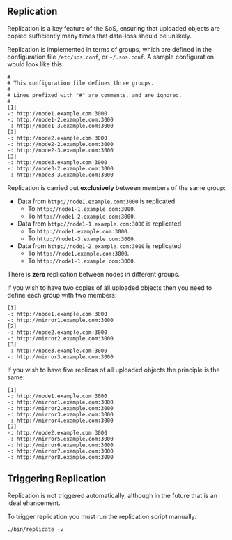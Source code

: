 Replication
-----------

Replication is a key feature of the SoS, ensuring that uploaded objects are copied sufficiently many times that data-loss should be unlikely.

Replication is implemented in terms of groups, which are defined in the configuration file `/etc/sos.conf`, or `~/.sos.conf`.  A sample configuration would look like this:

    #
    # This configuration file defines three groups.
    #
    # Lines prefixed with "#" are comments, and are ignored.
    #
    [1]
    -: http://node1.example.com:3000
    -: http://node1-2.example.com:3000
    -: http://node1-3.example.com:3000
    [2]
    -: http://node2.example.com:3000
    -: http://node2-2.example.com:3000
    -: http://node2-3.example.com:3000
    [3]
    -: http://node3.example.com:3000
    -: http://node3-2.example.com:3000
    -: http://node3-3.example.com:3000

Replication is carried out __exclusively__ between members of the same group:

* Data from `http://node1.example.com:3000` is replicated
   * To `http://node1-1.example.com:3000`.
   * To `http://node1-2.example.com:3000`.
* Data from `http://node1-1.example.com:3000` is replicated
   * To `http://node1.example.com:3000`.
   * To `http://node1-3.example.com:3000`.
* Data from `http://node1-2.example.com:3000` is replicated
   * To `http://node1.example.com:3000`.
   * To `http://node1-1.example.com:3000`.

There is __zero__ replication between nodes in different groups.

If you wish to have two copies of all uploaded objects then you need to define each group with two members:

    [1]
    -: http://node1.example.com:3000
    -: http://mirror1.example.com:3000
    [2]
    -: http://node2.example.com:3000
    -: http://mirror2.example.com:3000
    [3]
    -: http://node3.example.com:3000
    -: http://mirror3.example.com:3000

If you wish to have five replicas of all uploaded objects the principle is the same:

    [1]
    -: http://node1.example.com:3000
    -: http://mirror1.example.com:3000
    -: http://mirror2.example.com:3000
    -: http://mirror3.example.com:3000
    -: http://mirror4.example.com:3000
    [2]
    -: http://node2.example.com:3000
    -: http://mirror5.example.com:3000
    -: http://mirror6.example.com:3000
    -: http://mirror7.example.com:3000
    -: http://mirror8.example.com:3000


Triggering Replication
----------------------

Replication is not triggered automatically, although in the future that is an ideal ehancement.

To trigger replication you must run the replication script manually:

    ./bin/replicate -v
